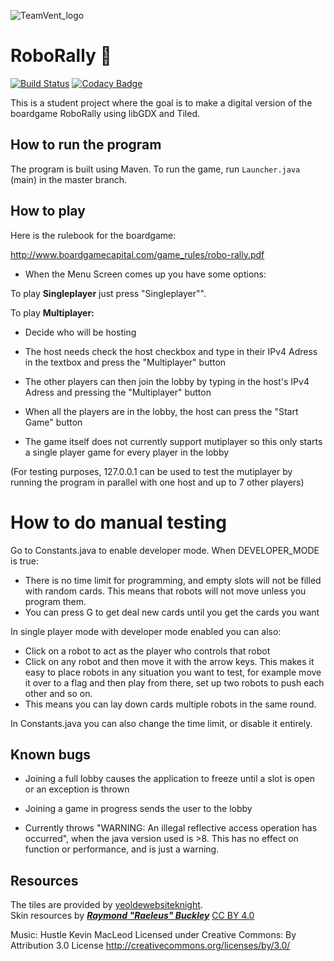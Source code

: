    ![TeamVent_logo](assets/TeamVent_logo.png)

# RoboRally :robot:
[![Build Status](https://travis-ci.com/inf112-v20/Team-Vent.svg?branch=master)](https://travis-ci.com/inf112-v20/Team-Vent)
[![Codacy Badge](https://api.codacy.com/project/badge/Grade/17d10a236ebc4b36a52a6bcb7ca5c838)](https://www.codacy.com/gh/inf112-v20/Team-Vent?utm_source=github.com&amp;utm_medium=referral&amp;utm_content=inf112-v20/Team-Vent&amp;utm_campaign=Badge_Grade)

This is a student project where the goal is to make a digital version of the boardgame RoboRally using libGDX and Tiled. 

## How to run the program

The program is built using Maven. To run the game, run `Launcher.java` (main) in the master branch. 

## How to play
Here is the rulebook for the boardgame:

http://www.boardgamecapital.com/game_rules/robo-rally.pdf

- When the Menu Screen comes up you have some options:

To play **Singleplayer** just press "Singleplayer"".
  
To play **Multiplayer:**

-  Decide who will be hosting

-  The host needs check the host checkbox and type in their IPv4 Adress in the textbox and press the "Multiplayer" button

-  The other players can then join the lobby by typing in the host's IPv4 Adress and pressing the "Multiplayer" button

-  When all the players are in the lobby, the host can press the "Start Game" button

-  The game itself does not currently support mutiplayer so this only starts a single player game for every player in the lobby

(For testing purposes, 127.0.0.1 can be used to test the mutiplayer by running the program in parallel with one host and up to 7 other players)

# How to do manual testing

Go to Constants.java to enable developer mode. When DEVELOPER_MODE is true:

- There is no time limit for programming, and empty slots will not be filled with random cards. This means that
robots will not move unless you program them.
- You can press G to get deal new cards until you get the cards you want  

In single player mode with developer mode enabled you can also:
- Click on a robot to act as the player who controls that robot
- Click on any robot and then move it with the arrow keys. This makes it easy to place robots in any situation you want 
to test, for example move it over to a flag and then play from there, set up two robots to push each other and so on. 
- This means you can lay down cards multiple robots in the same round.

In Constants.java you can also change the time limit, or disable it entirely. 

## Known bugs
- Joining a full lobby causes the application to freeze until a slot is open or an exception is thrown

- Joining a game in progress sends the user to the lobby

- Currently throws "WARNING: An illegal reflective access operation has occurred", 
when the java version used is >8. This has no effect on function or performance, and is just a warning.

## Resources
The tiles are provided by [yeoldewebsiteknight](http://www.yeoldewebsiteknight.co.uk/roborally​).  
Skin resources by [***Raymond "Raeleus" Buckley***](http://www.badlogicgames.com/forum/viewtopic.php?f=22&t=21568) [CC BY 4.0](http://creativecommons.org/licenses/by/4.0/)

Music: 
Hustle Kevin MacLeod
Licensed under Creative Commons: By Attribution 3.0 License
http://creativecommons.org/licenses/by/3.0/
